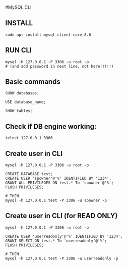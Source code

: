#MySQL CLI

## INSTALL
```
sudo apt install mysql-client-core-8.0
```

## RUN CLI
```
mysql -h 127.0.0.1 -P 3306 -u root -p
# (and add password in next line, not here!!!!!)
```

## Basic commands
```
SHOW databases;

USE database_name;

SHOW tables;
```

## Check if DB engine working:
```
telnet 127.0.0.1 3306
```

## Create user in CLI
```
mysql -h 127.0.0.1 -P 3306 -u root -p

CREATE DATABASE test;
CREATE USER 'spowner'@'%' IDENTIFIED BY '1234'; 
GRANT ALL PRIVILEGES ON test.* To 'spowner'@'%'; 
FLUSH PRIVILEGES;

# THEN
mysql -h 127.0.0.1 test -P 3306 -u spowner -p
```

## Create user in CLI (for READ ONLY)
```
mysql -h 127.0.0.1 -P 3306 -u root -p

CREATE USER 'userreadonly'@'%' IDENTIFIED BY '1234'; 
GRANT SELECT ON test.* To 'userreadonly'@'%'; 
FLUSH PRIVILEGES;

# THEN
mysql -h 127.0.0.1 test -P 3306 -u userreadonly -p
```

